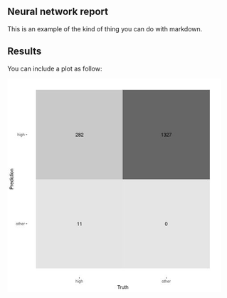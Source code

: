 ## Neural network report

This is an example of the kind of thing you can do with markdown.

## Results

You can include a plot as follow:

![Confusion matrix for our neural network](nn_conf_matrix1.jpeg)